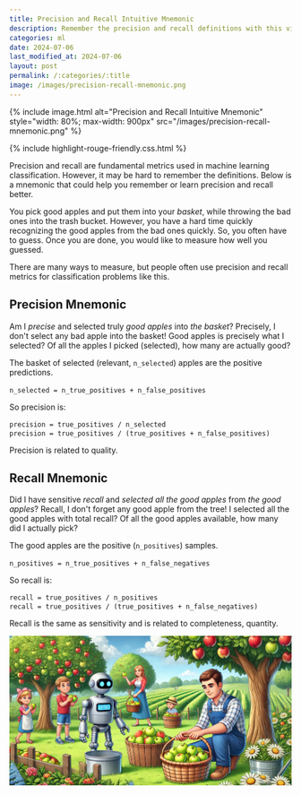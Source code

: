 ```yaml
---
title: Precision and Recall Intuitive Mnemonic
description: Remember the precision and recall definitions with this visual story.
categories: ml
date: 2024-07-06
last_modified_at: 2024-07-06
layout: post
permalink: /:categories/:title
image: /images/precision-recall-mnemonic.png
---
```


{% include image.html alt="Precision and Recall Intuitive Mnemonic" style="width: 80%; max-width: 900px" src="/images/precision-recall-mnemonic.png" %}

{% include highlight-rouge-friendly.css.html %}


Precision and recall are fundamental metrics used in machine learning classification. However, it may be hard to remember the definitions. Below is a mnemonic that could help you remember or learn precision and recall better.

You pick good apples and put them into your _basket_, while throwing the bad ones into the trash bucket. However, you have a hard time quickly recognizing the good apples from the bad ones quickly. So, you often have to guess. Once you are done, you would like to measure how well you guessed.

There are many ways to measure, but people often use precision and recall metrics for classification problems like this.


## Precision Mnemonic

Am I _precise_ and selected truly _good apples_ into _the basket_?
Precisely, I don't select any bad apple into the basket!
Good apples is precisely what I selected?
Of all the apples I picked (selected), how many are actually good?

The basket of selected (relevant, `n_selected`) apples are the positive predictions.

`n_selected = n_true_positives + n_false_positives`

So precision is:
```
precision = true_positives / n_selected
precision = true_positives / (true_positives + n_false_positives)
```

Precision is related to quality.



## Recall Mnemonic

Did I have sensitive _recall_ and _selected all the good apples_ from _the good apples_?
Recall, I don't forget any good apple from the tree!
I selected all the good apples with total recall?
Of all the good apples available, how many did I actually pick?

The good apples are the positive (`n_positives`) samples.

`n_positives = n_true_positives + n_false_negatives`

So recall is:
```
recall = true_positives / n_positives
recall = true_positives / (true_positives + n_false_negatives)
```

Recall is the same as sensitivity and is related to completeness, quantity.



![picking-apples, family, robot, rural](/images/precision-recall-mnemonic-picking-apples.png)